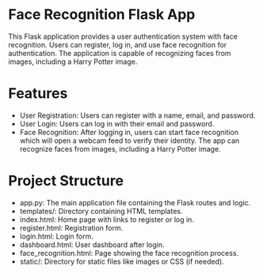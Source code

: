# Face Recognition Flask App
This Flask application provides a user authentication system with face recognition. Users can register, log in, and use face recognition for authentication. The application is capable of recognizing faces from images, including a Harry Potter image.


# Features
- User Registration: Users can register with a name, email, and password.
- User Login: Users can log in with their email and password.
- Face Recognition: After logging in, users can start face recognition which will open a webcam feed to verify their identity. The app can recognize faces from images, including a Harry Potter image.


# Project Structure
* app.py: The main application file containing the Flask routes and logic.
* templates/: Directory containing HTML templates.
* index.html: Home page with links to register or log in.
* register.html: Registration form.
* login.html: Login form.
* dashboard.html: User dashboard after login.
* face_recognition.html: Page showing the face recognition process.
* static/: Directory for static files like images or CSS (if needed).
